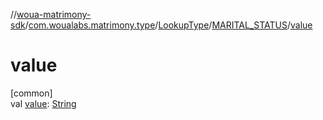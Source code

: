//[woua-matrimony-sdk](../../../../index.md)/[com.woualabs.matrimony.type](../../index.md)/[LookupType](../index.md)/[MARITAL_STATUS](index.md)/[value](value.md)

# value

[common]\
val [value](value.md): [String](https://kotlinlang.org/api/latest/jvm/stdlib/kotlin/-string/index.html)
